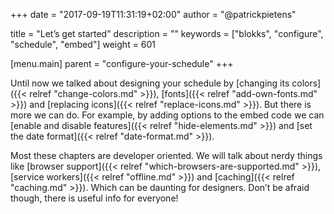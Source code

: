 +++
date            = "2017-09-19T11:31:19+02:00"
author          = "@patrickpietens"

title           = "Let’s get started"
description     = ""
keywords        = ["blokks", "configure", "schedule", "embed"]
weight          = 601

[menu.main]
parent          = "configure-your-schedule"
+++

Until now we talked about designing your schedule by [changing its colors]({{< relref "change-colors.md" >}}), [fonts]({{< relref "add-own-fonts.md" >}}) and [replacing icons]({{< relref "replace-icons.md" >}}). But there is more we can do. For example, by adding options to the embed code we can [enable and disable features]({{< relref "hide-elements.md" >}}) and [set the date format]({{< relref "date-format.md" >}}).

Most these chapters are developer oriented. We will talk about nerdy things like [browser support]({{< relref "which-browsers-are-supported.md" >}}), [service workers]({{< relref "offline.md" >}}) and [caching]({{< relref "caching.md" >}}). Which can be daunting for designers. Don’t be afraid though, there is useful info for everyone!
